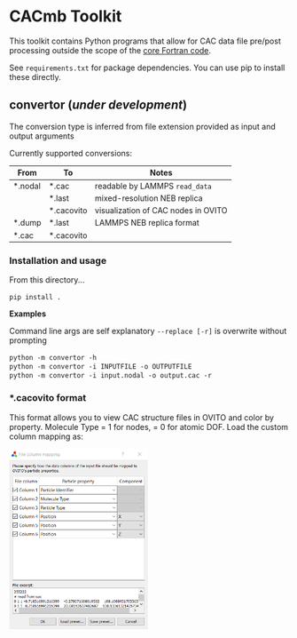 # CACmb Toolkit

This toolkit contains Python programs that allow for CAC data file pre/post processing outside the scope of the [core Fortran code](https://gitlab.com/aselimov/cacmb).

See `requirements.txt` for package dependencies. You can use pip to install these directly.

## convertor (_under development_)



The conversion type is inferred from file extension provided as input and output arguments

Currently supported conversions:

| From      | To        | Notes      |
| ------    | ------    | ------     |
| *.nodal   | *.cac     | readable by LAMMPS `read_data`     |
|           | *.last    | mixed-resolution NEB replica |
|           | *.cacovito| visualization of CAC nodes in OVITO     |
| *.dump    | *.last     | LAMMPS NEB replica format     |
| *.cac     | *.cacovito| 

### Installation and usage
From this directory...
```
pip install .
```

**Examples**

Command line args are self explanatory
`--replace [-r]` is overwrite without prompting

```
python -m convertor -h
python -m convertor -i INPUTFILE -o OUTPUTFILE
python -m convertor -i input.nodal -o output.cac -r
```

### \*.cacovito format
This format allows you to view CAC structure files in OVITO and color by property. Molecule Type = 1 for nodes, = 0 for atomic DOF.
Load the custom column mapping as:


<img src="colmap.png" width="250">
